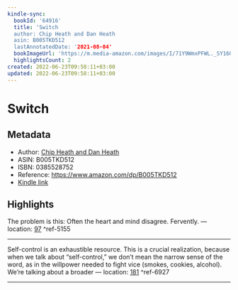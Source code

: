 ```yaml
---
kindle-sync:
  bookId: '64916'
  title: 'Switch
  author: Chip Heath and Dan Heath
  asin: B005TKD512
  lastAnnotatedDate: '2021-08-04'
  bookImageUrl: 'https://m.media-amazon.com/images/I/71Y9WmxPFWL._SY160.jpg'
  highlightsCount: 2
created: 2022-06-23T09:58:11+03:00
updated: 2022-06-23T09:58:11+03:00
---
```

# Switch
## Metadata
* Author: [Chip Heath and Dan Heath](https://www.amazon.com/Chip-Heath/e/B000APJJZC/ref=dp_byline_cont_ebooks_1)
* ASIN: B005TKD512
* ISBN: 0385528752
* Reference: https://www.amazon.com/dp/B005TKD512
* [Kindle link](kindle://book?action=open&asin=B005TKD512)

## Highlights
The problem is this: Often the heart and mind disagree. Fervently. — location: [97](kindle://book?action=open&asin=B005TKD512&location=97) ^ref-5155

---
Self-control is an exhaustible resource. This is a crucial realization, because when we talk about “self-control,” we don’t mean the narrow sense of the word, as in the willpower needed to fight vice (smokes, cookies, alcohol). We’re talking about a broader — location: [181](kindle://book?action=open&asin=B005TKD512&location=181) ^ref-6927

---
